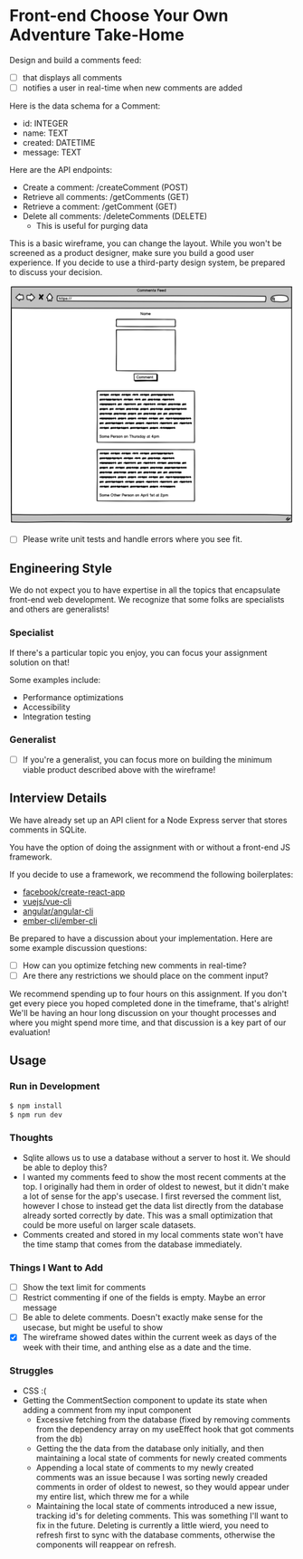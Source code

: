# Front-end Choose Your Own Adventure Take-Home

Design and build a comments feed:

- [ ] that displays all comments  
- [ ] notifies a user in real-time when new comments are added

Here is the data schema for a Comment:
* id: INTEGER
* name: TEXT
* created: DATETIME
* message: TEXT

Here are the API endpoints:
* Create a comment: /createComment (POST)
* Retrieve all comments: /getComments (GET)
* Retrieve a comment: /getComment (GET)
* Delete all comments: /deleteComments (DELETE)
  * This is useful for purging data

This is a basic wireframe, you can change the layout. While you won't be screened as a product designer, make sure you build a good user experience. If you decide to use a third-party design system, be prepared to discuss your decision.

![Basic wireframe](wireframe.png)

- [ ] Please write unit tests and handle errors where you see fit.

## Engineering Style

We do not expect you to have expertise in all the topics that encapsulate front-end web development. We recognize that some folks are specialists and others are generalists!

### Specialist

If there's a particular topic you enjoy, you can focus your assignment solution on that!

Some examples include:
* Performance optimizations
* Accessibility
* Integration testing

### Generalist

- [ ] If you're a generalist, you can focus more on building the minimum viable product described above with the wireframe!


## Interview Details

We have already set up an API client for a Node Express server that stores comments in SQLite.

You have the option of doing the assignment with or without a front-end JS framework.

If you decide to use a framework, we recommend the following boilerplates:
* [facebook/create-react-app](https://github.com/facebook/create-react-app)
* [vuejs/vue-cli](https://github.com/vuejs/vue-cli)
* [angular/angular-cli](https://github.com/angular/angular-cli)
* [ember-cli/ember-cli](https://github.com/ember-cli/ember-cli)

Be prepared to have a discussion about your implementation. Here are some example discussion questions:
- [ ] How can you optimize fetching new comments in real-time?
- [ ] Are there any restrictions we should place on the comment input?

We recommend spending up to four hours on this assignment. If you don't get every piece you hoped completed done in the timeframe, that's alright! We'll be having an hour long discussion on your thought processes and where you might spend more time, and that discussion is a key part of our evaluation!

## Usage

### Run in Development

```
$ npm install
$ npm run dev
```

### Thoughts
  - Sqlite allows us to use a database without a server to host it. We should be able to deploy this?
  - I wanted my comments feed to show the most recent comments at the top. I originally had them in order of oldest to newest, but it didn't make a lot of sense for the app's usecase. I first reversed the comment list, however I chose to instead get the data list directly from the database already sorted correctly by date. This was a small optimization that could be more useful on larger scale datasets.
  - Comments created and stored in my local comments state won't have the time stamp that comes from the database immediately.  
   
### Things I Want to Add

- [ ] Show the text limit for comments
- [ ] Restrict commenting if one of the fields is empty. Maybe an error message
- [ ] Be able to delete comments. Doesn't exactly make sense for the usecase, but might be useful to show
- [x] The wireframe showed dates within the current week as days of the week with their time, and anthing else as a date and the time. 

### Struggles
  - CSS :(
  - Getting the CommentSection component to update its state when adding a comment from my input component
    - Excessive fetching from the database (fixed by removing comments from the dependency array on my useEffect hook that got comments from the db)
    - Getting the the data from the database only initially, and then maintaining a local state of comments for newly created comments
    - Appending a local state of comments to my newly created comments was an issue because I was sorting newly creaded comments in order of oldest to newest, so they would appear under my entire list, which threw me for a while
    - Maintaining the local state of comments introduced a new issue, tracking id's for deleting comments. This was something I'll want to fix in the future. Deleting is currently a little wierd, you need to refresh first to sync with the database comments, otherwise the components will reappear on refresh. 

